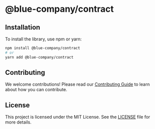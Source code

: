 # @blue-company/contract

## Installation

To install the library, use npm or yarn:

```bash
npm install @blue-company/contract
# or
yarn add @blue-company/contract
```

## Contributing

We welcome contributions! Please read our [Contributing Guide](https://github.com/bluecontract/blue-js/blob/main/CONTRIBUTING.md) to learn about how you can contribute.

## License

This project is licensed under the MIT License. See the [LICENSE](LICENSE) file for more details.
